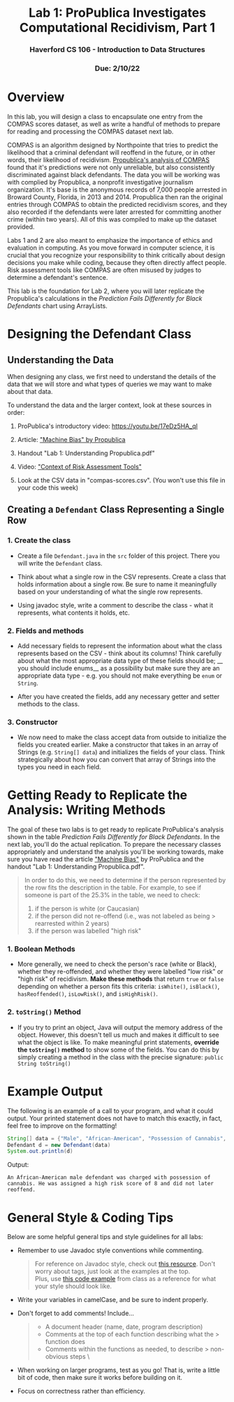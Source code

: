 <h1 style="text-align: center;">Lab 1: ProPublica Investigates Computational Recidivism, Part 1</h1>
<h3 style="text-align: center;">Haverford CS 106 - Introduction to Data Structures</h3>
<h3 style="text-align: center;">Due: 2/10/22</h3>


# Overview

In this lab, you will design a class to encapsulate one entry from the
COMPAS scores dataset, as well as write a handful of methods to prepare
for reading and processing the COMPAS dataset next lab.

COMPAS is an algorithm designed by Northpointe that tries to predict the
likelihood that a criminal defendant will reoffend in the future, or in
other words, their likelihood of recidivism. [Propublica's analysis of
COMPAS](https://www.propublica.org/article/machine-bias-risk-assessments-in-criminal-sentencing) found that it's predictions were not only unreliable, but also
consistently discriminated against black defendants. The data you will be working was
with complied by Propublica, a nonprofit investigative journalism organization. It's base is the anonymous records of 7,000
people arrested in Broward County, Florida, in 2013 and 2014. Propublica
then ran the original entries through COMPAS to obtain the predicted
recidivism scores, and they also recorded if the defendants were later
arrested for committing another crime (within two years). All of this
was compiled to make up the dataset provided.

Labs 1 and 2 are also meant to emphasize the importance of ethics and
evaluation in computing. As you move forward in computer science, it is
crucial that you recognize your responsibility to think critically
about design decisions you make while coding, because they often directly
affect people. Risk assessment tools like COMPAS are often misused by
judges to determine a defendant's sentence.

This lab is the foundation for Lab 2, where you will later replicate the
Propublica's calculations in the *Prediction Fails Differently for Black
Defendants* chart using ArrayLists.

# Designing the Defendant Class

## Understanding the Data

When designing any class, we first need to understand the
details of the data that we will store and what types of queries we may
want to make about that data.

To understand the data and the larger context, look at these sources in
order:

1.  ProPublica's introductory video: <https://youtu.be/17eDz5HA_qI>

2.  Article: ["Machine Bias\" by Propublica](https://www.propublica.org/article/machine-bias-risk-assessments-in-criminal-sentencing)

3.  Handout "Lab 1: Understanding Propublica.pdf\"

4.  Video: ["Context of Risk Assessment
    Tools\"](http://sorelle.friedler.net/riskassessmentsintro.mp4)

5.  Look at the CSV data in "compas-scores.csv\". (You won't use this file in your code this week)

## Creating a `Defendant` Class Representing a Single Row

### 1.  Create the class

- Create a file `Defendant.java` in the `src` folder of this project. There you will write the
  `Defendant` class.
- Think about what a single row in the CSV represents. Create a class that
  holds information about a single row. Be sure to name it meaningfully
  based on your understanding of what the single row represents.

- Using javadoc style, write a comment to describe the class - what it
  represents, what contents it holds, etc.

### 2.  Fields and methods

- Add necessary fields to represent the information about what the class
  represents based on the CSV - think about its columns! Think carefully
  about what the most appropriate data type of these fields should be; __ you
  should include enums__ as a possibility but make sure they are an
  appropriate data type - e.g. you should not make everything be `enum` or
  `String`.

- After you have created the fields, add any necessary getter and setter
  methods to the class.

### 3.  Constructor

- We now need to make the class accept data from outside to initialize the
  fields you created earlier. Make a constructor that takes in an array of Strings
  (e.g. `String[] data`) and initializes the fields of your class. Think strategically
  about how you can convert that array of Strings into the types you need in each field.


# Getting Ready to Replicate the Analysis: Writing Methods

The goal of these two labs is to get ready to replicate ProPublica's analysis
shown in the table *Prediction Fails Differently for Black Defendants*.
In the next lab, you'll do the actual replication. To prepare the necessary classes
appropriately and understand the analysis you'll be working
towards, make sure you have read the article ["Machine
Bias\"](https://www.propublica.org/article/machine-bias-risk-assessments-in-criminal-sentencing)
by ProPublica and the handout "Lab 1: Understanding Propublica.pdf".

> In order to do this, we need to determine if the person represented by
the row fits the description in the table. For example, to see if
someone is part of the 25.3% in the table, we need to check:
> 1.  if the person is white (or Caucasian)
> 2.  if the person did not re-offend (i.e., was not labeled as being
      >    rearrested within 2 years)
> 3.  if the person was labelled "high risk\"

### 1. Boolean Methods

* More generally, we need to check the person's race (white or Black),
  whether they re-offended, and whether they were labelled "low risk\" or
  "high risk\" of recidivism. __Make these methods__ that return `true` or
  `false` depending on whether a person fits this criteria: `isWhite()`,
  `isBlack()`, `hasReoffended()`, `isLowRisk()`, and `isHighRisk()`.

### 2. `toString()` Method
* If you try to print an object, Java will output the memory address of
  the object. However, this doesn't tell us much and makes it difficult to
  see what the object is like. To make meaningful print statements,
  __override the `toString()` method__ to show some of the fields. You can do
  this by simply creating a method in the class with the precise
  signature: `public String toString()`


# Example Output

The following is an example of a call to your program, and what it could output. Your printed statement does not have to match this exactly, in fact, feel free
to improve on the formatting!

~~~java
String[] data = {"Male", "African-American", "Possession of Cannabis", "8", "High", "0"}
Defendant d = new Defendant(data)
System.out.println(d)
~~~
Output:
```
An African-American male defendant was charged with possession of cannabis. He was assigned a high risk score of 8 and did not later reoffend. 
```


# General Style & Coding Tips

Below are some helpful general tips and style guidelines for all labs:

-   Remember to use Javadoc style conventions while commenting.
    > For reference on Javadoc style, check out [this resource](https://www.tutorialspoint.com/java/java_documentation.htm). Don't worry about tags, just look at the examples at the top. \
    Plus, use [this code example](https://pythontutor.com/java.html#code=/**%0A%20*%20Java%20program%20that%20computes%20the%20sum%20of%20the%20first%20n%20numbers%0A%20*%20%40author%20Jeova%20Farias%0A%20*%20%40version%20January%2013,%202022%0A%20*/%0Apublic%20class%20Main%20%7B%0A%20%20%20%20public%20static%20void%20main%28String%5B%5D%20args%29%20%7B%0A%20%20%20%20%20%20%20%20int%20n%20%3D%2010%3B%0A%20%20%20%20%20%20%20%20int%20result%20%3D%20sumIntegers%28n%29%3B%0A%20%20%20%20%20%20%20%20System.out.println%28result%29%3B%0A%20%20%20%20%7D%0A%0A%20%20%20%20/**%0A%20%20%20%20%20*%20Returns%20the%20sum%20of%20the%20first%20n%20integers%0A%20%20%20%20%20*%20%40param%20n%20positive%20integer%20n%0A%20%20%20%20%20*%20%40return%20sum%20of%20the%20first%20n%20integers%0A%20%20%20%20%20*/%0A%20%20%20%20public%20static%20int%20sumIntegers%28int%20n%29%7B%0A%20%20%20%20%20%20%20%20int%20total%20%3D%200%3B%20//%20Set%20up%20a%20variable%20for%20the%20total%0A%20%20%20%20%20%20%20%20for%20%28int%20i%20%3D%200%3B%20i%20%3C%3D%20n%3B%20i%2B%2B%29%7B%0A%20%20%20%20%20%20%20%20%20%20%20%20total%20%2B%3D%20i%3B%0A%20%20%20%20%20%20%20%20%7D%0A%20%20%20%20%20%20%20%20return%20total%3B%0A%20%20%20%20%7D%0A%7D&cumulative=false&heapPrimitives=nevernest&mode=edit&origin=opt-frontend.js&py=java&rawInputLstJSON=%5B%5D&textReferences=false)
    from class as a reference for what your style should look like.

-   Write your variables in camelCase, and be sure to indent properly.

-   Don't forget to add comments! Include...
    > - A document header (name, date, program description)
    > - Comments at the top of each function describing what the
        >   function does
    > - Comments within the functions as needed, to describe
        >   non-obvious steps \

-   When working on larger programs, test as you go! That is, write
    a little bit of code, then make sure it works before building on it.

-   Focus on correctness rather than efficiency.

